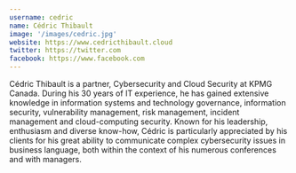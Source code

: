 ```yaml
---
username: cedric
name: Cédric Thibault
image: '/images/cedric.jpg'
website: https://www.cedricthibault.cloud
twitter: https://twitter.com
facebook: https://www.facebook.com
---
```

Cédric Thibault is a partner, Cybersecurity and Cloud Security at KPMG Canada. During his 30 years of IT experience, he has gained extensive knowledge in information systems and technology governance, information security, vulnerability management, risk management, incident management and cloud-computing security. Known for his leadership, enthusiasm and diverse know-how, Cédric is particularly appreciated by his clients for his great ability to communicate complex cybersecurity issues in business language, both within the context of his numerous conferences and with managers.